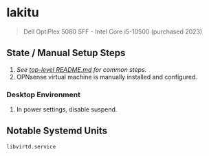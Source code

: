 # lakitu

> Dell OptiPlex 5080 SFF - Intel Core i5-10500 (purchased 2023)

## State / Manual Setup Steps
1. *See [top-level README.md](../../README.md) for common steps.*
2. OPNsense virtual machine is manually installed and configured.

### Desktop Environment
1. In power settings, disable suspend.

## Notable Systemd Units

```
libvirtd.service
```
